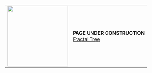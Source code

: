 <html>
  <body>
    <table>
      <tr>
        <td><img width="200" src="https://chefpino.github.io/fun/imgs/panepugliese.img.jpeg"></td>
        <td><b>PAGE UNDER CONSTRUCTION</b><br>
            <a href="https://chefpino.github.io/fun/fractals/tree/">Fractal Tree</a><br>
        </td>
      </tr>
    </table>
  </body>
</html>
